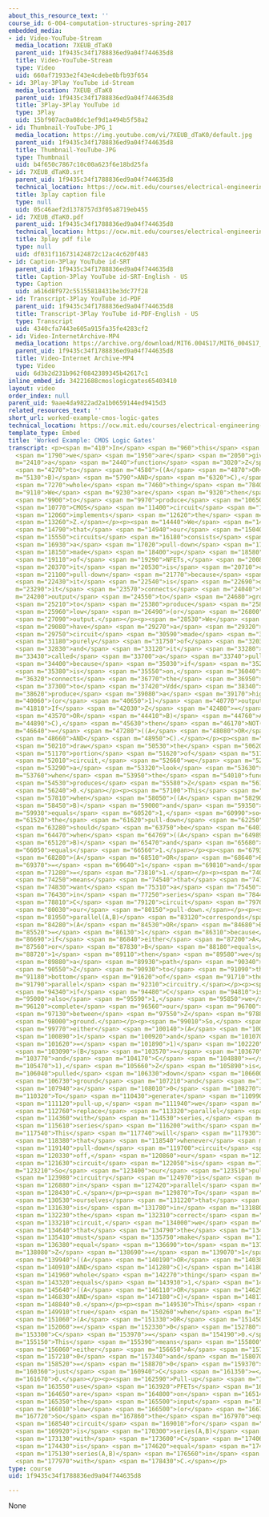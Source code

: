 ```yaml
---
about_this_resource_text: ''
course_id: 6-004-computation-structures-spring-2017
embedded_media:
- id: Video-YouTube-Stream
  media_location: 7XEUB_dTaK0
  parent_uid: 1f9435c34f1788836ed9a04f744635d8
  title: Video-YouTube-Stream
  type: Video
  uid: 660af71933e2f43e4cdebe0bfb93f654
- id: 3Play-3Play YouTube id-Stream
  media_location: 7XEUB_dTaK0
  parent_uid: 1f9435c34f1788836ed9a04f744635d8
  title: 3Play-3Play YouTube id
  type: 3Play
  uid: 15bf907ac0a08dc1ef9d1a494b5f58a2
- id: Thumbnail-YouTube-JPG_1
  media_location: https://img.youtube.com/vi/7XEUB_dTaK0/default.jpg
  parent_uid: 1f9435c34f1788836ed9a04f744635d8
  title: Thumbnail-YouTube-JPG
  type: Thumbnail
  uid: b4f650c7867c10c00a623f6e18bd25fa
- id: 7XEUB_dTaK0.srt
  parent_uid: 1f9435c34f1788836ed9a04f744635d8
  technical_location: https://ocw.mit.edu/courses/electrical-engineering-and-computer-science/6-004-computation-structures-spring-2017/c3/c3s2/c3s2v8/worked-example-cmos-logic-gates/7XEUB_dTaK0.srt
  title: 3play caption file
  type: null
  uid: 05c46aef2d1378757d3f05a8719eb455
- id: 7XEUB_dTaK0.pdf
  parent_uid: 1f9435c34f1788836ed9a04f744635d8
  technical_location: https://ocw.mit.edu/courses/electrical-engineering-and-computer-science/6-004-computation-structures-spring-2017/c3/c3s2/c3s2v8/worked-example-cmos-logic-gates/7XEUB_dTaK0.pdf
  title: 3play pdf file
  type: null
  uid: df031f116731424872c12ac4c620f483
- id: Caption-3Play YouTube id-SRT
  parent_uid: 1f9435c34f1788836ed9a04f744635d8
  title: Caption-3Play YouTube id-SRT-English - US
  type: Caption
  uid: a616d8f972c55155818431be3dc77f28
- id: Transcript-3Play YouTube id-PDF
  parent_uid: 1f9435c34f1788836ed9a04f744635d8
  title: Transcript-3Play YouTube id-PDF-English - US
  type: Transcript
  uid: 4340cfa7443e605a915fa35fe4283cf2
- id: Video-InternetArchive-MP4
  media_location: https://archive.org/download/MIT6.004S17/MIT6_004S17_03-02-08-02_300k.mp4
  parent_uid: 1f9435c34f1788836ed9a04f744635d8
  title: Video-Internet Archive-MP4
  type: Video
  uid: 6d3b2d231b962f0842389345b42617c1
inline_embed_id: 34221688cmoslogicgates65403410
layout: video
order_index: null
parent_uid: 9aae4da9822ad2a1b0659144ed9415d3
related_resources_text: ''
short_url: worked-example-cmos-logic-gates
technical_location: https://ocw.mit.edu/courses/electrical-engineering-and-computer-science/6-004-computation-structures-spring-2017/c3/c3s2/c3s2v8/worked-example-cmos-logic-gates
template_type: Embed
title: 'Worked Example: CMOS Logic Gates'
transcript: <p><span m="410">In</span> <span m="960">this</span> <span m="1250">problem,</span>
  <span m="1790">we</span> <span m="1950">are</span> <span m="2050">given</span> <span
  m="2410">a</span> <span m="2440">function</span> <span m="3020">Z</span> <span m="3710">equal</span>
  <span m="4270">to</span> <span m="4580">((A</span> <span m="4870">OR</span> <span
  m="5130">B)</span> <span m="5790">AND</span> <span m="6320">C),</span> <span m="6950">the</span>
  <span m="7270">whole</span> <span m="7460">thing</span> <span m="7840">negated.</span></p><p><span
  m="9110">We</span> <span m="9230">are</span> <span m="9320">then</span> <span m="9570">asked</span>
  <span m="9900">to</span> <span m="9970">produce</span> <span m="10650">a</span>
  <span m="10770">CMOS</span> <span m="11400">circuit</span> <span m="11840">that</span>
  <span m="12060">implements</span> <span m="12620">the</span> <span m="12700">function</span>
  <span m="13260">Z.</span></p><p><span m="14440">We</span> <span m="14560">know</span>
  <span m="14790">that</span> <span m="14940">our</span> <span m="15040">CMOS</span>
  <span m="15550">circuits</span> <span m="16180">consists</span> <span m="16740">of</span>
  <span m="16930">a</span> <span m="17020">pull-down</span> <span m="17640">circuit</span>
  <span m="18150">made</span> <span m="18400">up</span> <span m="18580">purely</span>
  <span m="19110">of</span> <span m="19290">NFETs,</span> <span m="20080">and</span>
  <span m="20370">it</span> <span m="20530">is</span> <span m="20710">called</span>
  <span m="21100">pull-down</span> <span m="21770">because</span> <span m="22200">if</span>
  <span m="22430">it</span> <span m="22540">is</span> <span m="22690">on,</span> <span
  m="23290">it</span> <span m="23570">connects</span> <span m="24040">the</span> <span
  m="24200">output</span> <span m="24550">to</span> <span m="24680">ground</span>
  <span m="25210">to</span> <span m="25380">produce</span> <span m="25840">a</span>
  <span m="25960">low</span> <span m="26490">(or</span> <span m="26800">0)</span>
  <span m="27090">output.</span></p><p><span m="28530">We</span> <span m="28660">also</span>
  <span m="29080">have</span> <span m="29270">a</span> <span m="29320">pull-up</span>
  <span m="29750">circuit</span> <span m="30590">made</span> <span m="30950">up</span>
  <span m="31180">purely</span> <span m="31750">of</span> <span m="32030">PFETs,</span>
  <span m="32830">and</span> <span m="33120">it</span> <span m="33280">is</span> <span
  m="33430">called</span> <span m="33700">a</span> <span m="33740">pull-up</span>
  <span m="34400">because</span> <span m="35030">if</span> <span m="35200">it</span>
  <span m="35380">is</span> <span m="35550">on,</span> <span m="36040">it</span> <span
  m="36320">connects</span> <span m="36770">the</span> <span m="36950">output</span>
  <span m="37300">to</span> <span m="37420">Vdd</span> <span m="38340">to</span> <span
  m="38620">produce</span> <span m="39080">a</span> <span m="39170">high</span> <span
  m="40060">(or</span> <span m="40650">1)</span> <span m="40770">output.</span></p><p><span
  m="41810">If</span> <span m="42030">Z</span> <span m="42480">=</span> <span m="42550">NOT((A</span>
  <span m="43570">OR</span> <span m="44410">B)</span> <span m="44760">AND</span> <span
  m="44890">C),</span> <span m="45630">then</span> <span m="46170">NOT(Z)</span> <span
  m="46640">=</span> <span m="47280">((A</span> <span m="48080">OR</span> <span m="48240">B)</span>
  <span m="48660">AND</span> <span m="48950">C).</span></p><p><span m="50080">To</span>
  <span m="50210">draw</span> <span m="50530">the</span> <span m="50620">pull-down</span>
  <span m="51170">portion</span> <span m="51620">of</span> <span m="51720">this</span>
  <span m="52010">circuit,</span> <span m="52660">we</span> <span m="52990">take</span>
  <span m="53290">a</span> <span m="53320">look</span> <span m="53630">at</span> <span
  m="53760">when</span> <span m="53950">the</span> <span m="54010">function</span>
  <span m="54530">produces</span> <span m="55580">Z</span> <span m="56190">=</span>
  <span m="56240">0.</span></p><p><span m="57100">This</span> <span m="57310">occurs</span>
  <span m="57810">when</span> <span m="58050">((A</span> <span m="58290">or</span>
  <span m="58450">B)</span> <span m="59000">and</span> <span m="59350">C)</span> <span
  m="59930">equals</span> <span m="60520">1,</span> <span m="60990">so</span> <span
  m="61520">the</span> <span m="61620">pull-down</span> <span m="62250">circuitry</span>
  <span m="63280">should</span> <span m="63750">be</span> <span m="64010">on</span>
  <span m="64470">when</span> <span m="64769">((A</span> <span m="64989">or</span>
  <span m="65120">B)</span> <span m="65470">and</span> <span m="65680">C)</span> <span
  m="66050">equals</span> <span m="66560">1.</span></p><p><span m="67930">So</span>
  <span m="68280">(A</span> <span m="68510">OR</span> <span m="68640">B)</span> <span
  m="69370">=</span> <span m="69640">1</span> <span m="69810">and</span> <span m="70440">C</span>
  <span m="71280">=</span> <span m="73810">1.</span></p><p><span m="74030">This</span>
  <span m="74250">means</span> <span m="74540">that</span> <span m="74710">we</span>
  <span m="74830">want</span> <span m="75310">a</span> <span m="75450">parallel(A,B)</span>
  <span m="76430">in</span> <span m="77250">series</span> <span m="78440">with</span>
  <span m="78810">C</span> <span m="79120">circuit</span> <span m="79760">for</span>
  <span m="80030">our</span> <span m="80150">pull-down.</span></p><p><span m="81870">The</span>
  <span m="81950">parallel(A,B)</span> <span m="83120">corresponds</span> <span m="84100">to</span>
  <span m="84280">(A</span> <span m="84530">OR</span> <span m="84680">B)</span> <span
  m="85520">=</span> <span m="86130">1</span> <span m="86310">because</span> <span
  m="86690">if</span> <span m="86840">either</span> <span m="87200">A</span> <span
  m="87560">or</span> <span m="87830">B</span> <span m="88180">equals</span> <span
  m="88720">1</span> <span m="89110">then</span> <span m="89580">we</span> <span m="89700">have</span>
  <span m="89880">a</span> <span m="89930">path</span> <span m="90340">from</span>
  <span m="90550">Z</span> <span m="90930">to</span> <span m="91090">the</span> <span
  m="91180">bottom</span> <span m="91620">of</span> <span m="91710">the</span> <span
  m="91790">parallel</span> <span m="92310">circuitry.</span></p><p><span m="93880">Then</span>
  <span m="94340">if</span> <span m="94480">C</span> <span m="94810">is</span> <span
  m="95000">also</span> <span m="95590">1,</span> <span m="95850">we</span> <span
  m="96120">complete</span> <span m="96560">our</span> <span m="96700">path</span>
  <span m="97130">between</span> <span m="97550">Z</span> <span m="97880">and</span>
  <span m="98000">ground.</span></p><p><span m="99010">So,</span> <span m="99500">if</span>
  <span m="99770">either</span> <span m="100140">(A</span> <span m="100620">=</span>
  <span m="100890">1</span> <span m="100920">and</span> <span m="101070">C</span>
  <span m="101620">=</span> <span m="101890">1)</span> <span m="102220">or</span>
  <span m="103090">(B</span> <span m="103570">=</span> <span m="103670">1</span> <span
  m="103770">and</span> <span m="104170">C</span> <span m="104880">=</span> <span
  m="105470">1),</span> <span m="105660">Z</span> <span m="105890">is</span> <span
  m="106040">pulled</span> <span m="106330">down</span> <span m="106600">to</span>
  <span m="106730">ground</span> <span m="107210">and</span> <span m="107370">produces</span>
  <span m="107940">a</span> <span m="108010">0</span> <span m="108270">output.</span></p><p><span
  m="110320">To</span> <span m="110430">generate</span> <span m="110990">our</span>
  <span m="111120">pull-up,</span> <span m="111940">we</span> <span m="112280">simply</span>
  <span m="112760">replace</span> <span m="113320">parallel</span> <span m="113850">circuits</span>
  <span m="114360">with</span> <span m="114530">series,</span> <span m="115300">and</span>
  <span m="115610">series</span> <span m="116200">with</span> <span m="116370">parallel.</span></p><p><span
  m="117540">This</span> <span m="117740">will</span> <span m="117930">ensure</span>
  <span m="118380">that</span> <span m="118540">whenever</span> <span m="118970">our</span>
  <span m="119140">pull-down</span> <span m="119700">circuit</span> <span m="120140">is</span>
  <span m="120330">off,</span> <span m="120860">our</span> <span m="121140">pull-up</span>
  <span m="121630">circuit</span> <span m="122050">is</span> <span m="122250">on.</span></p><p><span
  m="123210">So</span> <span m="123400">our</span> <span m="123510">pull-up</span>
  <span m="123980">circuitry</span> <span m="124970">is</span> <span m="125180">series(A,B)</span>
  <span m="126880">in</span> <span m="127420">parallel</span> <span m="128240">with</span>
  <span m="128430">C.</span></p><p><span m="129870">To</span> <span m="129979">convince</span>
  <span m="130530">ourselves</span> <span m="131220">that</span> <span m="131440">this</span>
  <span m="131630">is</span> <span m="131780">in</span> <span m="131880">fact</span>
  <span m="132230">the</span> <span m="132310">correct</span> <span m="132790">pull-up</span>
  <span m="133210">circuit,</span> <span m="134000">we</span> <span m="134400">know</span>
  <span m="134640">that</span> <span m="134790">the</span> <span m="134890">pull-up</span>
  <span m="135410">must</span> <span m="135750">make</span> <span m="136040">Z</span>
  <span m="136380">equal</span> <span m="136690">to</span> <span m="137430">1.</span></p><p><span
  m="138080">Z</span> <span m="138690">=</span> <span m="139070">1</span> <span m="139380">if</span>
  <span m="139940">((A</span> <span m="140190">OR</span> <span m="140380">B)</span>
  <span m="140910">AND</span> <span m="141280">C)</span> <span m="141800">the</span>
  <span m="141960">whole</span> <span m="142270">thing</span> <span m="142520">negated</span>
  <span m="143320">equals</span> <span m="143930">1,</span> <span m="144490">or</span>
  <span m="145640">((A</span> <span m="146110">OR</span> <span m="146290">B)</span>
  <span m="146830">AND</span> <span m="147180">C)</span> <span m="148170">=</span>
  <span m="148840">0.</span></p><p><span m="149530">This</span> <span m="149720">is</span>
  <span m="149910">true</span> <span m="150260">when</span> <span m="150530">either</span>
  <span m="151060">(A</span> <span m="151330">OR</span> <span m="151450">B)</span>
  <span m="152060">=</span> <span m="152330">0</span> <span m="152780">or</span> <span
  m="153300">C</span> <span m="153970">=</span> <span m="154190">0.</span></p><p><span
  m="155150">This</span> <span m="155390">means</span> <span m="155800">that</span>
  <span m="156060">either</span> <span m="156650">A</span> <span m="157120">=</span>
  <span m="157210">0</span> <span m="157340">and</span> <span m="158070">B</span>
  <span m="158520">=</span> <span m="158870">0</span> <span m="159370">OR</span> <span
  m="160360">just</span> <span m="160940">C</span> <span m="161350">=</span> <span
  m="161670">0.</span></p><p><span m="162590">Pull-up</span> <span m="162930">circuits</span>
  <span m="163550">use</span> <span m="163920">PFETs</span> <span m="164420">which</span>
  <span m="164650">are</span> <span m="164800">on</span> <span m="165140">when</span>
  <span m="165350">the</span> <span m="165500">input</span> <span m="165820">is</span>
  <span m="166010">low</span> <span m="166500">(or</span> <span m="166720">0).</span></p><p><span
  m="167720">So</span> <span m="167860">the</span> <span m="167970">equivalent</span>
  <span m="168540">circuit</span> <span m="169010">for</span> <span m="169290">this</span>
  <span m="169920">is</span> <span m="170300">series(A,B)</span> <span m="172040">ORed</span>
  <span m="173130">with</span> <span m="173600">C</span> <span m="174060">which</span>
  <span m="174430">is</span> <span m="174620">equal</span> <span m="174980">to</span>
  <span m="175130">series(A,B)</span> <span m="176560">in</span> <span m="177110">parallel</span>
  <span m="177970">with</span> <span m="178430">C.</span></p>
type: course
uid: 1f9435c34f1788836ed9a04f744635d8

---
```

None